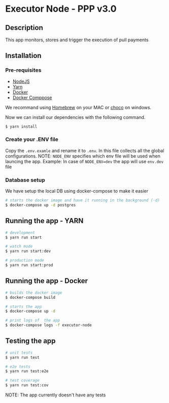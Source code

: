 # Executor Node - PPP v3.0

## Description

This app monitors, stores and trigger the execution of pull payments

## Installation

### Pre-requisites

- [NodeJS](https://nodejs.org/en/download/)
- [Yarn](https://classic.yarnpkg.com/lang/en/docs/install/)
- [Docker](https://docs.docker.com/desktop/)
- [Docker Comppose](https://docs.docker.com/compose/install/)

We recommand using [Homebrew](https://brew.sh/index_de) on your MAC or [choco](https://chocolatey.org/install) on windows.

Now we can install our dependencies with the following command.

```bash
$ yarn install
```

### Create your .ENV file

Copy the `.env.examle` and rename it to `.env`. In this file collects all the global configurations.
NOTE: `NODE_ENV` specifies which env file will be used when launcing the app.
Example: In case of `NODE_ENV=dev` the app will use `env.dev` file

### Database setup

We have setup the local DB using docker-compose to make it easier

```bash
# starts the docker image and have it running in the background (-d)
$ docker-compose up -d postgres
```

## Running the app - YARN

```bash
# development
$ yarn run start

# watch mode
$ yarn run start:dev

# production mode
$ yarn run start:prod
```

## Running the app - Docker

```bash
# builds the docker image
$ docker-compose build

# starts the app
$ docker-compose up -d

# print logs of  the app
$ docker-compose logs -f executor-node
```

## Testing the app

```bash
# unit tests
$ yarn run test

# e2e tests
$ yarn run test:e2e

# test coverage
$ yarn run test:cov
```

NOTE: The app currently doesn't have any tests
